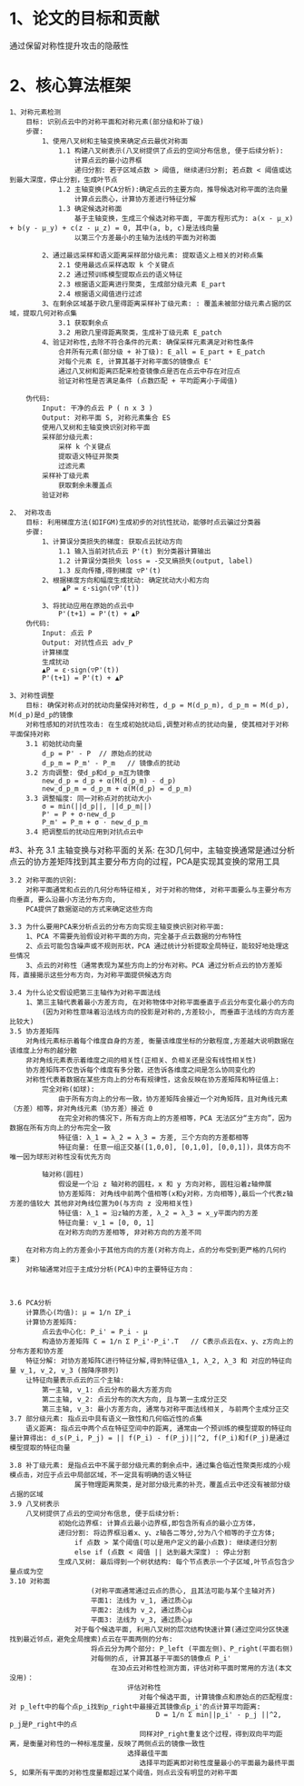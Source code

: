 # 1、论文的目标和贡献
通过保留对称性提升攻击的隐蔽性
# 2、核心算法框架 
    1、对称元素检测
        目标: 识别点云中的对称平面和对称元素(部分级和补丁级)
        步骤: 
            1、使用八叉树和主轴变换来确定点云最优对称面
                1.1 构建八叉树表示(八叉树提供了点云的空间分布信息, 便于后续分析):
                    计算点云的最小边界框
                    递归分割: 若子区域点数 > 阈值, 继续递归分割; 若点数 < 阈值或达到最大深度，停止分割，生成叶节点
                1.2 主轴变换(PCA分析):确定点云的主要方向，推导候选对称平面的法向量
                    计算点云质心，计算协方差进行特征分解
                1.3 确定候选对称面
                    基于主轴变换，生成三个候选对称平面, 平面方程形式为: a(x - μ_x) + b(y - μ_y) + c(z - μ_z) = 0, 其中(a, b, c)是法线向量
                    以第三个方差最小的主轴为法线的平面为对称面

            2、通过最远采样和语义距离采样部分级元素: 提取语义上相关的对称点集
                2.1 使用最远点采样选取 k 个关键点
                2.2 通过预训练模型提取点云的语义特征
                2.3 根据语义距离进行聚类, 生成部分级元素 E_part
                2.4 根据语义阈值进行过滤
            3、在剩余区域基于欧几里得距离采样补丁级元素: : 覆盖未被部分级元素占据的区域，提取几何对称点集
                3.1 获取剩余点
                3.2 用欧几里得距离聚类，生成补丁级元素 E_patch
            4、验证对称性,去除不符合条件的元素: 确保采样元素满足对称性条件
                合并所有元素(部分级 + 补丁级): E_all = E_part + E_patch
                对每个元素 E, 计算其基于对称平面S的镜像点 E'
                通过八叉树和距离匹配来检查镜像点是否在点云中存在对应点
                验证对称性是否满足条件 (点数匹配 + 平均距离小于阈值)

        伪代码:
            Input: 干净的点云 P ( n x 3 )
            Output: 对称平面 S, 对称元素集合 ES
            使用八叉树和主轴变换识别对称平面
            采样部分级元素:
                采样 k 个关键点
                提取语义特征并聚类
                过滤元素
            采样补丁级元素
                获取剩余未覆盖点
            验证对称

    2、 对称攻击
        目标: 利用梯度方法(如IFGM)生成初步的对抗性扰动，能够时点云骗过分类器
        步骤:
            1、计算误分类损失的梯度: 获取点云扰动方向
                1.1 输入当前对抗点云 P'(t) 到分类器计算输出
                1.2 计算误分类损失 loss = -交叉熵损失(output, label)
                1.3 反向传播,得到梯度 ▽P'(t)
            2、根据梯度方向和幅度生成扰动: 确定扰动大小和方向
                 ▲P = ε·sign(▽P'(t))
                
            3、将扰动应用在原始的点云中
                P'(t+1) = P'(t) + ▲P
        伪代码:
            Input: 点云 P
            Output: 对抗性点云 adv_P
            计算梯度
            生成扰动
            ▲P = ε·sign(▽P'(t))
            P'(t+1) = P'(t) + ▲P

    3、对称性调整
        目标: 确保对称点对的扰动向量保持对称性, d_p = M(d_p_m), d_p_m = M(d_p), M(d_p)是d_p的镜像
        对称性感知的对抗性攻击: 在生成初始扰动后,调整对称点的扰动向量, 使其相对于对称平面保持对称
        3.1 初始扰动向量
            d_p = P' - P  // 原始点的扰动
            d_p_m = P_m' - P_m   // 镜像点的扰动
        3.2 方向调整: 使d_p和d_p_m互为镜像
            new_d_p = d_p + α(M(d_p_m) - d_p)
            new_d_p_m = d_p_m + α(M(d_p) = d_p_m)
        3.3 调整幅度: 同一对称点对的扰动大小    
            σ = min(||d_p||, ||d_p_m||)
            P' = P + σ·new_d_p
            P_m' = P_m + σ · new_d_p_m
        3.4 把调整后的扰动应用到对抗点云中
#3、补充
    3.1 主轴变换与对称平面的关系:
        在3D几何中，主轴变换通常是通过分析点云的协方差矩阵找到其主要分布方向的过程，PCA是实现其变换的常用工具

    3.2 对称平面的识别:
        对称平面通常和点云的几何分布特征相关, 对于对称的物体, 对称平面要么与主要分布方向垂直, 要么沿最小方法分布方向, 
        PCA提供了数据驱动的方式来确定这些方向

    3.3 为什么要用PCA来分析点云的分布方向实现主轴变换识别对称平面:
        1、PCA 不需要先验假设对称平面的方向，完全基于点云数据的分布特性
        2、点云可能包含噪声或不规则形状，PCA 通过统计分析提取全局特征，能较好地处理这些情况
        3、点云的对称性（通常表现为某些方向上的分布对称。PCA 通过分析点云的协方差矩阵，直接揭示这些分布方向，为对称平面提供候选方向

    3.4 为什么论文假设把第三主轴作为对称平面法线
        1、第三主轴代表着最小方差方向, 在对称物体中对称平面垂直于点云分布变化最小的方向
            (因为对称性意味着沿法线方向的投影是对称的,方差较小, 而垂直于法线的方向方差比较大)
    3.5 协方差矩阵
        对角线元素标示着每个维度自身的方差, 衡量该维度坐标的分散程度,方差越大说明数据在该维度上分布的越分散
        非对角线元素表示着维度之间的相关性(正相关、负相关还是没有线性相关性)
        协方差矩阵不仅告诉每个维度有多分散，还告诉各维度之间是怎么协同变化的
        对称性代表着数据在某些方向上的分布有规律性，这会反映在协方差矩阵和特征值上:
            完全对称(如球):
                由于所有方向上的分布一致，协方差矩阵会接近一个对角矩阵，且对角线元素（方差）相等，非对角线元素（协方差）接近 0
                在完全对称的情况下，所有方向上的方差相等，PCA 无法区分“主方向”，因为数据在所有方向上的分布完全一致
                特征值: λ_1 = λ_2 = λ_3 = 方差, 三个方向的方差都相等
                特征向量: 任意一组正交基([1,0,0], [0,1,0], [0,0,1])，具体方向不唯一因为球形对称性没有优先方向

            轴对称(圆柱) 
                假设是一个沿 z 轴对称的圆柱，x 和 y 方向对称, 圆柱沿着z轴伸展
                协方差矩阵: 对角线中前两个值相等(x和y对称，方向相等),最后一个代表z轴方差的值较大 其他非对角线位置为0(与方向 z 没用相关性)
                特征值: λ_1 = 沿z轴的方差, λ_2 = λ_3 = x_y平面内的方差
                特征向量: v_1 = [0, 0, 1]
                在对称方向的方差相等, 非对称方向的方差不同

        在对称方向上的方差会小于其他方向的方差(对称方向上，点的分布受到更严格的几何约束)
        对称轴通常对应于主成分分析(PCA)中的主要特征方向：
            
            
    
    3.6 PCA分析
        计算质心(均值): μ = 1/n ΣP_i
        计算协方差矩阵: 
            点云去中心化: P_i' = P_i - μ
            构造协方差矩阵 C = 1/n Σ P_i'·P_i'.T   // C表示点云在x、y、z方向上的分布方差和协方差
        特征分解: 对协方差矩阵C进行特征分解,得到特征值λ_1, λ_2, λ_3 和 对应的特征向量 v_1, v_2, v_3 (按降序排列)
        让特征向量表示点云的三个主轴:
            第一主轴, v_1: 点云分布的最大方差方向
            第二主轴, v_2: 点云分布的次大方向, 且与第一主成分正交
            第三主轴, v_3: 最小方差方向, 通常与对称平面法线相关, 与前两个主成分正交
    3.7 部分级元素: 指点云中具有语义一致性和几何临近性的点集
        语义距离: 指点云中两个点在特征空间中的距离, 通常由一个预训练的模型提取的特征向量计算得出: d_s(P_i, P_j) = || f(P_i) - f(P_j)||^2, f(P_i)和f(P_j)是通过模型提取的特征向量
    
    3.8 补丁级元素: 是指点云中不属于部分级元素的剩余点中，通过集合临近性聚类形成的小规模点击，对应于点云中局部区域，不一定具有明确的语义特征
                    属于物理距离聚类，是对部分级元素的补充，覆盖点云中还没有被部分级占据的区域
    3.9 八叉树表示
        八叉树提供了点云的空间分布信息, 便于后续分析:
                初始化边界框: 计算点云最小边界框,即包含所有点的最小立方体，
                递归分割: 将边界框沿着x、y、z轴各二等分,分为八个相等的子立方体; 
                    if 点数 > 某个阈值(可以是用户定义的最小点数): 继续递归分割
                    else if (点数 < 阈值 || 达到最大深度) : 停止分割
                生成八叉树: 最后得到一个树状结构: 每个节点表示一个子区域,叶节点包含少量点或为空
    3.10 对称面
                        (对称平面通常通过云点的质心, 且其法可能与某个主轴对齐)
                        平面1: 法线为 v_1, 通过质心μ
                        平面2: 法线为 v_2, 通过质心μ
                        平面3: 法线为 v_3, 通过质心μ
                    对于每个候选平面, 利用八叉树的层次结构快速计算(通过空间分区快速找到最近邻点，避免全局搜索)点云在平面两侧的分布:
                        将点云分为两个部分: P_left (平面左侧)、P_right(平面右侧)
                        对每侧的点, 计算其基于平面S的镜像点 P_i'
                             在3D点云对称性检测方面，评估对称平面时常用的方法(本文没用)：    
                                 评估对称性
                                    对每个候选平面, 计算镜像点和原始点的匹配程度: 对 p_left中的每个点p_i找到p_right中最接近其镜像点p_i'的点计算平均距离:
                                        D = 1/n Σ min||p_i' - p_j ||^2, p_j是P_right中的点    
                                    同样对P_right重复这个过程，得到双向平均距离，是衡量对称性的一种标准度量，反映了两侧点云的镜像一致性
                                 选择最佳平面
                                    选择平均距离即对称性度量最小的平面最为最终平面 S, 如果所有平面的对称性度量都超过某个阈值，则点云没有明显的对称平面
                                       
